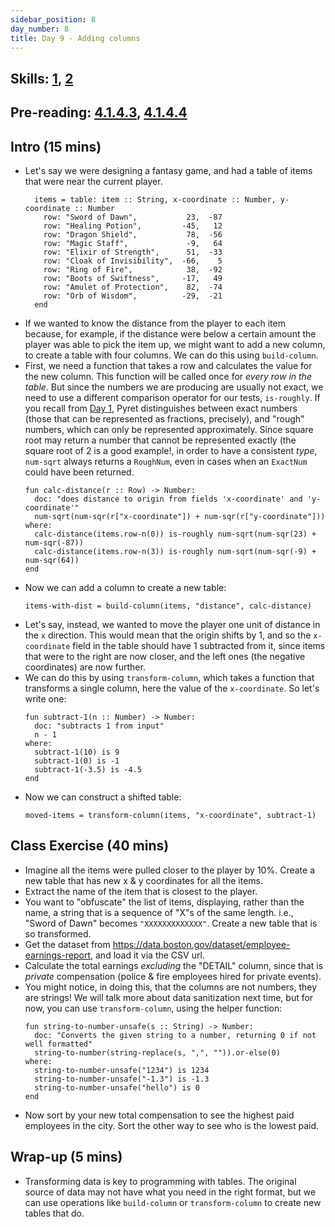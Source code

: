 ```yaml
---
sidebar_position: 8
day_number: 8
title: Day 9 - Adding columns
---
```


## Skills: [1](/skills/#(1)), [2](/skills/#(2))

## Pre-reading: [4.1.4.3]({{DCIC_DOMAIN}}/intro-tabular-data.html#(part._.Adding_.New_.Columns)), [4.1.4.4]({{DCIC_DOMAIN}}/intro-tabular-data.html#(part._.Adding_.New_.Columns))

## Intro (15 mins)
- Let's say we were designing a fantasy game, and had a table of items that were
  near the current player.
  ```pyret
    items = table: item :: String, x-coordinate :: Number, y-coordinate :: Number
      row: "Sword of Dawn",           23,  -87
      row: "Healing Potion",         -45,   12
      row: "Dragon Shield",           78,  -56
      row: "Magic Staff",             -9,   64
      row: "Elixir of Strength",      51,  -33
      row: "Cloak of Invisibility",  -66,    5
      row: "Ring of Fire",            38,  -92
      row: "Boots of Swiftness",     -17,   49
      row: "Amulet of Protection",    82,  -74
      row: "Orb of Wisdom",          -29,  -21
    end
  ```
- If we wanted to know the distance from the player to each item because, for
  example, if the distance were below a certain amount the player was able to
  pick the item up, we might want to add a new column, to create a table with
  four columns. We can do this using `build-column`. 
- First, we need a function that takes a row and calculates the value for the
  new column. This function will be called once for _every row in the table_. But since the numbers we are producing are usually not exact,
  we need to use a different comparison operator for our tests, `is-roughly`. If you recall from [Day 1](/days/1), Pyret distinguishes between exact numbers (those that can be represented as fractions, precisely), and "rough" numbers, which can only be represented approximately. Since square root may return a number that cannot be represented exactly (the square root of 2 is a good example!, in order to have a consistent _type_, `num-sqrt` always returns a `RoughNum`, even in cases when an `ExactNum` could have been returned.
  ```pyret
  fun calc-distance(r :: Row) -> Number:
    doc: "does distance to origin from fields 'x-coordinate' and 'y-coordinate'"
    num-sqrt(num-sqr(r["x-coordinate"]) + num-sqr(r["y-coordinate"]))
  where:
    calc-distance(items.row-n(0)) is-roughly num-sqrt(num-sqr(23) + num-sqr(-87))
    calc-distance(items.row-n(3)) is-roughly num-sqrt(num-sqr(-9) + num-sqr(64))
  end
  ```
- Now we can add a column to create a new table:
  ```pyret
  items-with-dist = build-column(items, "distance", calc-distance)
  ```
- Let's say, instead, we wanted to move the player one unit of distance in the
  `x` direction. This would mean that the origin shifts by 1, and so the
  `x-coordinate` field in the table should have 1 subtracted from it, since
  items that were to the right are now closer, and the left ones (the negative
  coordinates) are now further.
- We can do this by using `transform-column`, which takes a function that
  transforms a single column, here the value of the `x-coordinate`. So let's
  write one:
  ```pyret
  fun subtract-1(n :: Number) -> Number:
    doc: "subtracts 1 from input"
    n - 1
  where:
    subtract-1(10) is 9
    subtract-1(0) is -1
    subtract-1(-3.5) is -4.5
  end
  ```
- Now we can construct a shifted table:
  ```pyret
  moved-items = transform-column(items, "x-coordinate", subtract-1)
  ```

## Class Exercise (40 mins)
- Imagine all the items were pulled closer to the player by 10%. Create a new table that has 
  new x & y coordinates for all the items.
- Extract the name of the item that is closest to the player. 
- You want to "obfuscate" the list of items, displaying, rather than the name, a
  string that is a sequence of "X"s of the same length. i.e., "Sword of Dawn" 
  becomes `"XXXXXXXXXXXXX"`. Create a new table that is so transformed. 
- Get the dataset from https://data.boston.gov/dataset/employee-earnings-report, and load it via the CSV url. 
- Calculate the total earnings _excluding_ the "DETAIL" column, since that is _private_
  compensation (police & fire employees hired for private events). 
- You might notice, in doing this, that the columns are not numbers, they are strings! We will talk more
  about data sanitization next time, but for now, you can use `transform-column`, using the helper function:
  ```pyret
  fun string-to-number-unsafe(s :: String) -> Number:
    doc: "Converts the given string to a number, returning 0 if not well formatted"
    string-to-number(string-replace(s, ",", "")).or-else(0)
  where:
    string-to-number-unsafe("1234") is 1234
    string-to-number-unsafe("-1.3") is -1.3
    string-to-number-unsafe("hello") is 0
  end
  ```
- Now sort by your new total compensation to see the highest paid employees in
  the city. Sort the other way to see who is the lowest paid.


## Wrap-up (5 mins)
- Transforming data is key to programming with tables. The original source of
  data may not have what you need in the right format, but we can use operations
  like `build-column` or `transform-column` to create new tables that do.
